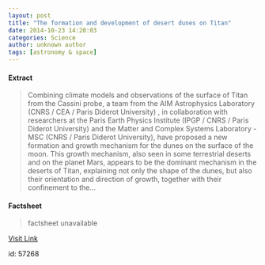 ```yaml
---
layout: post
title: "The formation and development of desert dunes on Titan"
date: 2014-10-23 14:20:03
categories: Science
author: unknown author
tags: [astronomy & space]
---
```



#### Extract
>Combining climate models and observations of the surface of Titan from the Cassini probe, a team from the AIM Astrophysics Laboratory (CNRS / CEA / Paris Diderot University) , in collaboration with researchers at the Paris Earth Physics Institute (IPGP / CNRS / Paris Diderot University) and the Matter and Complex Systems Laboratory - MSC (CNRS / Paris Diderot University), have proposed a new formation and growth mechanism for the dunes on the surface of the moon. This growth mechanism, also seen in some terrestrial deserts and on the planet Mars, appears to be the dominant mechanism in the deserts of Titan, explaining not only the shape of the dunes, but also their orientation and direction of growth, together with their confinement to the...

#### Factsheet
>factsheet unavailable

[Visit Link](http://phys.org/news333277284.html)

id:   57268


